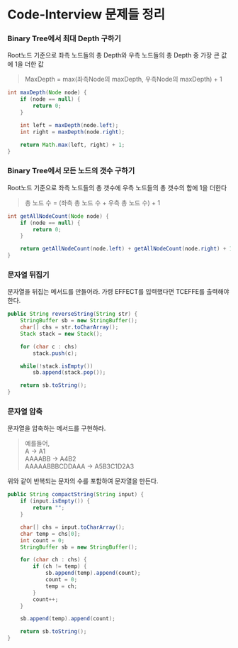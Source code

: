 # **Code-Interview 문제들 정리**

### Binary Tree에서 최대 Depth 구하기
Root노드 기준으로 좌측 노드들의 총 Depth와 우측 노드들의 총 Depth 중 가장 큰 값에 1을 더한 값
> MaxDepth = max(좌측Node의 maxDepth, 우측Node의 maxDepth) + 1

```java
int maxDepth(Node node) {
	if (node == null) {
		return 0;
	}

	int left = maxDepth(node.left);
	int right = maxDepth(node.right);

	return Math.max(left, right) + 1;
}
```

### Binary Tree에서 모든 노드의 갯수 구하기
Root노드 기준으로 좌측 노드들의 총 갯수에 우측 노드들의 총 갯수의 합에 1을 더한다

> 총 노드 수 = (좌측 총 노드 수 + 우측 총 노드 수) + 1

```java
int getAllNodeCount(Node node) {
	if (node == null) {
		return 0;
	}

	return getAllNodeCount(node.left) + getAllNodeCount(node.right) + 1;
}
```



### 문자열 뒤집기
문자열을 뒤집는 메서드를 만들어라. 가령 EFFECT를 입력했다면 TCEFFE를 출력해야한다.

```java
public String reverseString(String str) {
	StringBuffer sb = new StringBuffer();
	char[] chs = str.toCharArray();
	Stack stack = new Stack();

	for (char c : chs)
		stack.push(c);

	while(!stack.isEmpty())
		sb.append(stack.pop());

	return sb.toString();
}
```


### 문자열 압축
문자열을 압축하는 메서드를 구현하라.
> 예를들어, <br>
> A -> A1 <br>
> AAAABB -> A4B2 <br>
> AAAAABBBCDDAAA -> A5B3C1D2A3

위와 같이 반복되는 문자의 수를 포함하여 문자열을 만든다.

```java
public String compactString(String input) {
	if (input.isEmpty()) {
		return "";
	}

	char[] chs = input.toCharArray();
	char temp = chs[0];
	int count = 0;
	StringBuffer sb = new StringBuffer();

	for (char ch : chs) {
		if (ch != temp) {
			sb.append(temp).append(count);
			count = 0;
			temp = ch;
		}
		count++;
	}

	sb.append(temp).append(count);

	return sb.toString();
}
```

